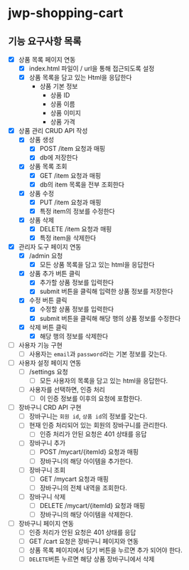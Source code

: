 # jwp-shopping-cart

## 기능 요구사항 목록
- [x] 상품 목록 페이지 연동
  - [x] index.html 파일이 / url을 통해 접근되도록 설정
  - [x] 상품 목록을 담고 있는 Html을 응답한다
    - 상품 기본 정보
      - 상품 ID
      - 상품 이름
      - 상품 이미지
      - 상품 가격
- [x] 상품 관리 CRUD API 작성
  - [x] 상품 생성
    - [x] POST /item 요청과 매핑
    - [x] db에 저장한다
  - [x] 상품 목록 조회
    - [x] GET /item 요청과 매핑
    - [x] db의 item 목록을 전부 조회한다
  - [x] 상품 수정
    - [x] PUT /item 요청과 매핑
    - [x] 특정 item의 정보를 수정한다
  - [x] 상품 삭제
    - [x] DELETE /item 요청과 매핑
    - [x] 특정 item을 삭제한다
- [x] 관리자 도구 페이지 연동
  - [x] /admin 요청
    - [x] 모든 상품 목록을 담고 있는 html을 응답한다
  - [x] 상품 추가 버튼 클릭
    - [x] 추가할 상품 정보를 입력한다
    - [x] submit 버튼을 클릭해 입력한 상품 정보를 저장한다
  - [x] 수정 버튼 클릭
    - [x] 수정할 상품 정보를 입력한다
    - [x] submit 버튼을 클릭해 해당 행의 상품 정보를 수정한다
  - [x] 삭제 버튼 클릭
    - [x] 해당 행의 정보를 삭제한다
- [ ] 사용자 기능 구현
  - [ ] 사용자는 `email`과 `password`라는 기본 정보를 갖는다.
- [ ] 사용자 설정 페이지 연동
  - [ ] /settings 요청
    - [ ] 모든 사용자의 목록을 담고 있는 html을 응답한다.
  - [ ] 사용자를 선택하면, 인증 처리
    - [ ] 이 인증 정보를 이후의 요청에 포함한다.
- [ ] 장바구니 CRD API 구현
  - [ ] 장바구니는 `회원 id`,  `상품 id`의 정보를 갖는다.
  - [ ] 현재 인증 처리되어 있는 회원의 장바구니를 관리한다.
    - [ ] 인증 처리가 안된 요청은 401 상태를 응답 
  - [ ] 장바구니 추가
    - [ ] POST /mycart/{itemId} 요청과 매핑
    - [ ] 장바구니의 해당 아이템을 추가한다.
  - [ ] 장바구니 조회
    - [ ] GET /mycart 요청과 매핑
    - [ ] 장바구니의 전체 내역을 조회한다.
  - [ ] 장바구니 삭제
    - [ ] DELETE /mycart/{itemId} 요청과 매핑
    - [ ] 장바구니의 해당 아이템을 삭제한다.
- [ ] 장바구니 페이지 연동
  - [ ] 인증 처리가 안된 요청은 401 상태를 응답
  - [ ] GET /cart 요청은 장바구니 페이지와 연동
  - [ ] 상품 목록 페이지에서 담기 버튼을 누르면 추가 되어야 한다.
  - [ ] `DELETE`버튼 누르면 해당 상품 장바구니에서 삭제
